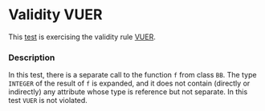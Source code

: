 # Validity VUER

This [test](.) is exercising the validity rule [VUER](../../vuer/Readme.md).

### Description

In this test, there is a separate call to the function `f` from class `BB`. The type `INTEGER` of the result of `f` is expanded, and it does not contain (directly or indirectly) any attribute whose type is reference but not separate. In this test `VUER` is not violated.
